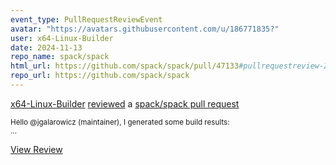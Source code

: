 ```yaml
---
event_type: PullRequestReviewEvent
avatar: "https://avatars.githubusercontent.com/u/186771835?"
user: x64-Linux-Builder
date: 2024-11-13
repo_name: spack/spack
html_url: https://github.com/spack/spack/pull/47133#pullrequestreview-2431399965
repo_url: https://github.com/spack/spack
---
```


<a href='https://github.com/x64-Linux-Builder' target='_blank'>x64-Linux-Builder</a> <a href='https://github.com/spack/spack/pull/47133#pullrequestreview-2431399965' target='_blank'>reviewed</a> a <a href='https://github.com/spack/spack/pull/47133' target='_blank'>spack/spack pull request</a>

<small>Hello @jgalarowicz (maintainer), I generated some build results:<br>...</small>

<a href='https://github.com/spack/spack/pull/47133#pullrequestreview-2431399965' target='_blank'>View Review</a>